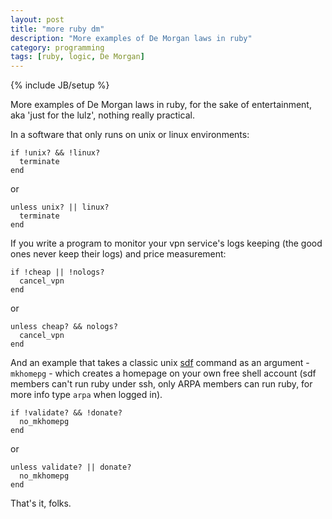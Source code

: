 ```yaml
---
layout: post
title: "more ruby dm"
description: "More examples of De Morgan laws in ruby"
category: programming
tags: [ruby, logic, De Morgan]
---
```

{% include JB/setup %}   
    
    
    
More examples of De Morgan laws in ruby, for the sake of entertainment, aka 'just for the lulz', nothing really practical.

In a software that only runs on unix or linux environments:
    
    if !unix? && !linux?
      terminate
    end
    
or
    
    unless unix? || linux?
      terminate
    end
    
If you write a program to monitor your vpn service's logs keeping (the good ones never keep their logs) and price measurement:    
    
    if !cheap || !nologs?
      cancel_vpn
    end
    
or
    
    unless cheap? && nologs?
      cancel_vpn
    end
    
And an example that takes a classic unix [sdf](http://sdf.org) command as an argument - `mkhomepg` - which creates a homepage on your own free shell account (sdf members can't run ruby under ssh, only ARPA members can run ruby, for more info type `arpa` when logged in).  
    
    if !validate? && !donate?
      no_mkhomepg
    end
    
or
    
    unless validate? || donate?
      no_mkhomepg
    end
    
    
That's it, folks.
    
    
    
